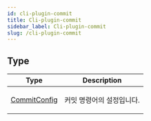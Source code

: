 ```yaml
---
id: cli-plugin-commit
title: Cli-plugin-commit
sidebar_label: Cli-plugin-commit
slug: /cli-plugin-commit
---
```









## Type

<table>
<thead>
<tr>
<th>Type</th>
<th>Description</th>
</tr>
</thead>
<tbody>
<tr><td>

[CommitConfig](./cli-plugin-commit.commitconfig)

</td>


<td>

커밋 명령어의 설정입니다.

</td></tr>
</tbody>
</table>

